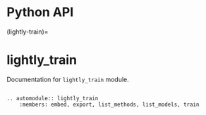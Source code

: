 # Python API

(lightly-train)=

# lightly_train

Documentation for `lightly_train` module.

```{eval-rst}

.. automodule:: lightly_train
    :members: embed, export, list_methods, list_models, train

```
